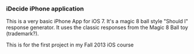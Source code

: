 ### iDecide iPhone application

This is a very basic iPhone App for iOS 7. It's a magic 8 ball style "Should I"
response generator. It uses the classic responses from the Magic 8 Ball toy
(trademark?).

This is for the first project in my Fall 2013 iOS course

